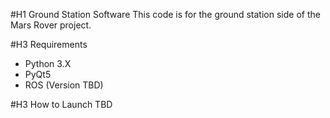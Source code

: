 #H1 Ground Station Software
This code is for the ground station side of the Mars Rover project.

#H3 Requirements
* Python 3.X
* PyQt5
* ROS (Version TBD)

#H3 How to Launch
TBD